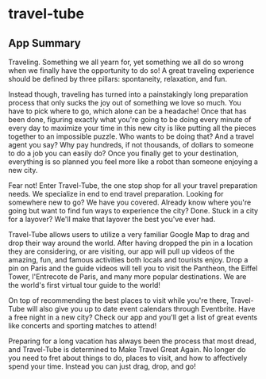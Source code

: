 # travel-tube 

## App Summary


Traveling. Something we all yearn for, yet something we all do so wrong when we finally have the opportunity to do so! A great traveling experience should be defined by three pillars: spontaneity, relaxation, and fun.

Instead though, traveling has turned into a painstakingly long preparation process that only sucks the joy out of something we love so much. You have to pick where to go, which alone can be a headache! Once that has been done, figuring exactly what you're going to be doing every minute of every day to maximize your time in this new city is like putting all the pieces together to an impossible puzzle. Who wants to be doing that? And a travel agent you say? Why pay hundreds, if not thousands, of dollars to someone to do a job you can easily do? Once you finally get to your destination, everything is so planned you feel more like a robot than someone enjoying a new city. 

Fear not! Enter Travel-Tube, the one stop shop for all your travel preparation needs. We specialize in end to end travel preparation. Looking for somewhere new to go? We have you covered. Already know where you're going but want to find fun ways to experience the city? Done. Stuck in a city for a layover? We'll make that layover the best you've ever had.

Travel-Tube allows users to utilize a very familiar Google Map to drag and drop their way around the world. After having dropped the pin in a location they are considering, or are visiting, our app will pull up videos of the amazing, fun, and famous activities both locals and tourists enjoy. Drop a pin on Paris and the guide videos will tell you to visit the Pantheon, the Eiffel Tower, l'Entrecote de Paris, and many more popular destinations. We are the world's first virtual tour guide to the world!

On top of recommending the best places to visit while you're there, Travel-Tube will also give you up to date event calendars through Eventbrite. Have a free night in a new city? Check our app and you'll get a list of great events like concerts and sporting matches to attend!

Preparing for a long vacation has always been the process that most dread, and Travel-Tube is determined to Make Travel Great Again. No longer do you need to fret about things to do, places to visit, and how to affectively spend your time. Instead you can just drag, drop, and go!
